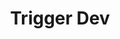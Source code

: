 ---
created: '2025-09-16T15:05:15.655620'
modified: '2025-09-18T06:32:12.388195'
ship_factor: 5
subtype: trigger-dev
tags: []
title: Trigger Dev
type: general
version: 1
---